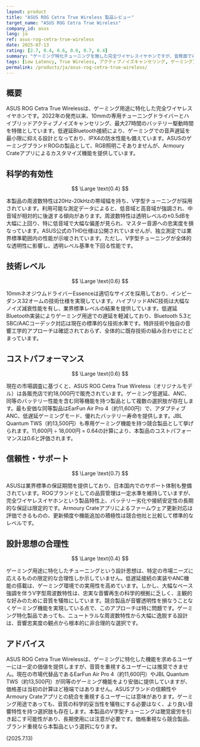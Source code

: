 ```yaml
---
layout: product
title: "ASUS ROG Cetra True Wireless 製品レビュー"
target_name: "ASUS ROG Cetra True Wireless"
company_id: asus
lang: ja
ref: asus-rog-cetra-true-wireless
date: 2025-07-13
rating: [2.7, 0.4, 0.6, 0.6, 0.7, 0.4]
summary: "ゲーミング特化チューニングを施した完全ワイヤレスイヤホンですが、音質面での科学的妥当性に課題があります。ANC機能と低遅延接続は評価できるものの、より安価な同等製品の存在によりコストパフォーマンスは標準以下です。"
tags: [Low Latency, True Wireless, アクティブノイズキャンセリング, ゲーミング]
permalink: /products/ja/asus-rog-cetra-true-wireless/
---
```

## 概要

ASUS ROG Cetra True Wirelessは、ゲーミング用途に特化した完全ワイヤレスイヤホンです。2022年の発売以来、10mmの専用チューニングドライバーとハイブリッドアクティブノイズキャンセリング、最大27時間のバッテリー駆動時間を特徴としています。低遅延Bluetooth接続により、ゲーミングでの音声遅延を最小限に抑える設計となっており、IPX4の防水性能も備えています。ASUSのゲーミングブランドROGの製品として、RGB照明こそありませんが、Armoury Crateアプリによるカスタマイズ機能を提供しています。

## 科学的有効性

$$ \Large \text{0.4} $$

本製品の周波数特性は20Hz-20kHzの帯域幅を持ち、V字型チューニングが採用されています。利用可能な測定データによると、低音域と高音域が強調され、中音域が相対的に後退する傾向があります。周波数特性は透明レベルの±0.5dBを大幅に上回り、特に低音域で大幅な偏差が見られ、マスター音源への忠実度を損なっています。ASUS公式のTHD仕様は公開されていませんが、独立測定では業界標準範囲内の性能が示唆されています。ただし、V字型チューニングが全体的な透明性に影響し、透明レベル基準を下回る性能です。

## 技術レベル

$$ \Large \text{0.6} $$

10mmネオジウムドライバーEssenceは適切なサイズを採用しており、インピーダンス32オームの技術仕様を実現しています。ハイブリッドANC技術は大幅なノイズ減衰性能を有し、業界標準レベルの結果を提供しています。低遅延Bluetooth実装によりゲーミング用途での遅延を軽減しており、Bluetooth 5.3とSBC/AACコーデック対応は現在の標準的な技術水準です。特許技術や独自の音響工学的アプローチは確認されておらず、全体的に既存技術の組み合わせにとどまっています。

## コストパフォーマンス

$$ \Large \text{0.6} $$

現在の市場調査に基づくと、ASUS ROG Cetra True Wireless（オリジナルモデル）は各販売店で約18,000円で販売されています。ゲーミング低遅延、ANC、同等のバッテリー性能を含む同等機能を持つ製品として複数の選択肢が存在します。最も安価な同等製品はEarFun Air Pro 4（約11,600円）で、アダプティブANC、低遅延ゲーミングモード、優れたバッテリー寿命を提供します。JBL Quantum TWS（約13,500円）も専用ゲーミング機能を持つ競合製品として挙げられます。11,600円 ÷ 18,000円 = 0.64の計算により、本製品のコストパフォーマンスは0.6と評価されます。

## 信頼性・サポート

$$ \Large \text{0.7} $$

ASUSは業界標準の保証期間を提供しており、日本国内でのサポート体制も整備されています。ROGブランドとしての品質管理は一定水準を維持していますが、完全ワイヤレスイヤホンという製品特性上、バッテリー劣化や接続安定性の長期的な保証は限定的です。Armoury Crateアプリによるファームウェア更新対応は評価できるものの、更新頻度や機能追加の積極性は競合他社と比較して標準的なレベルです。

## 設計思想の合理性

$$ \Large \text{0.4} $$

ゲーミング用途に特化したチューニングという設計思想は、特定の市場ニーズに応えるものの限定的な合理性しか示していません。低遅延接続の実装やANC機能の搭載は、ゲーミング環境での実用性を高めています。しかし、大幅なベース強調を伴うV字型周波数特性は、忠実な音響再生の科学的根拠に乏しく、主観的な好みのために音質を犠牲にしています。競合製品が音響透明性を損なうことなくゲーミング機能を実現している点で、このアプローチは特に問題です。ゲーミング特化製品であっても、ニュートラルな周波数特性から大幅に逸脱する設計は、音響忠実度の観点から根本的に非合理的な選択です。

## アドバイス

ASUS ROG Cetra True Wirelessは、ゲーミングに特化した機能を求めるユーザーには一定の価値を提供しますが、音質を重視するユーザーには推奨できません。現在の市場代替品であるEarFun Air Pro 4（約11,600円）やJBL Quantum TWS（約13,500円）が同等のゲーミング機能をより安価に提供していますが、価格差は当初の計算ほど極端ではありません。ASUSブランドの信頼性やArmoury Crateアプリとの統合を重視するユーザーには意味があります。ゲーミング用途であっても、音質の科学的妥当性を犠牲にする必要はなく、より良い音響特性を持つ選択肢も存在します。本製品のV字型チューニングは聴覚疲労を引き起こす可能性があり、長期使用には注意が必要です。価格重視なら競合製品、ブランド重視なら本製品という選択になります。

(2025.7.13)